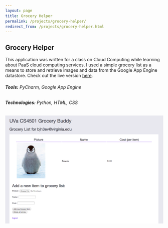 ```yaml
---
layout: page
title: Grocery Helper
permalink: /projects/grocery-helper/
redirect_from: /projects/grocery-helper.html
---
```

## Grocery Helper

This application was written for a class on Cloud Computing while learning about PaaS cloud computing services. I used a simple grocery list as a means to store and retrieve images and data from the Google App Engine datastore. Check out the live version [here](http://cs4501-bjh3ev-groceries.appspot.com).

###### **Tools:** PyCharm, Google App Engine

###### **Technologies:** Python, HTML, CSS

![Grocery Helper UI](/images/groceries-ui.png)
